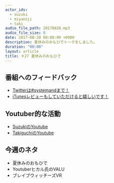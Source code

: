 ```yaml
---
actor_ids:
  - suzuki
  - miyanoji
  - taki
audio_file_path: 20170820.mp3
audio_file_size: 0
date: 2017-08-20 00:00:00 +0900
description: 夏休みのおもひでトークをしました。
duration: "00:00"
layout: article
title: ＃27 夏休みのおもひで
---
```

## 番組へのフィードバック
* [Twitterは#systemandまで！](https://twitter.com/search?q=%23systemand)
* [iTunesレビューもしていただけると嬉しいです！](https://itunes.apple.com/jp/podcast/systemand-online/id1205168408?mt=2)

## Youtuber的な活動
* [SuzukiのYoutube](https://www.youtube.com/channel/UCqTozqKO5AWD8OccCnW3Rvw)
* [TakiguchiのYoutube](https://www.youtube.com/channel/UCtoXGiMeDggQPdGoanDE2sA)


## 今週のネタ
* 夏休みのおもひで
* Youtuberヒカル氏のVALU 
* ブレイブウィッチーズVR
